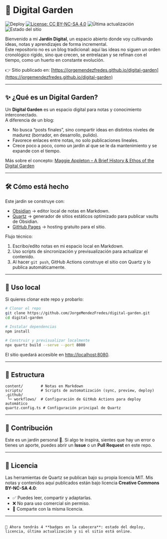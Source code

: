 # 🌱 Digital Garden

![Deploy](https://github.com/JorgeMendezFredes/digital-garden/actions/workflows/deploy.yml/badge.svg)
[![License: CC BY-NC-SA 4.0](https://img.shields.io/badge/License-CC%20BY--NC--SA%204.0-lightgrey.svg)](https://creativecommons.org/licenses/by-nc-sa/4.0/)
![Última actualización](https://img.shields.io/github/last-commit/JorgeMendezFredes/digital-garden/main?label=Última%20actualización)
![Estado del sitio](https://img.shields.io/website?url=https%3A%2F%2Fjorgemendezfredes.github.io%2Fdigital-garden%2F&label=Sitio%20web)

Bienvenido a mi **Jardín Digital**, un espacio abierto donde voy cultivando ideas, notas y aprendizajes de forma incremental.  
Este repositorio no es un blog tradicional: aquí las ideas no siguen un orden cronológico rígido, sino que crecen, se entrelazan y se refinan con el tiempo, como un huerto en constante evolución.

👉 Sitio publicado en: [https://jorgemendezfredes.github.io/digital-garden](https://jorgemendezfredes.github.io/digital-garden)

---

## ✨ ¿Qué es un Digital Garden?
Un **Digital Garden** es un espacio digital para notas y conocimiento interconectado.  
A diferencia de un blog:
- No busca “posts finales”, sino compartir ideas en distintos niveles de madurez (borrador, en desarrollo, pulido).  
- Favorece enlaces entre notas, no solo publicaciones lineales.  
- Crece poco a poco, como un jardín al que se le da mantenimiento y se expande con el tiempo.

Más sobre el concepto: [Maggie Appleton – A Brief History & Ethos of the Digital Garden](https://maggieappleton.com/garden-history)

---

## 🛠️ Cómo está hecho
Este jardín se construye con:

- [Obsidian](https://obsidian.md/) → editor local de notas en Markdown.  
- [Quartz](https://quartz.jzhao.xyz/) → generador de sitios estáticos optimizado para publicar vaults de Obsidian.  
- [GitHub Pages](https://pages.github.com/) → hosting gratuito para el sitio.  

Flujo técnico:
1. Escribo/edito notas en mi espacio local en Markdown.  
2. Uso scripts de sincronización y previsualización para actualizar el contenido.  
3. Al hacer `git push`, GitHub Actions construye el sitio con Quartz y lo publica automáticamente.

---

## 🚀 Uso local
Si quieres clonar este repo y probarlo:

```bash
# Clonar el repo
git clone https://github.com/JorgeMendezFredes/digital-garden.git
cd digital-garden

# Instalar dependencias
npm install

# Construir y previsualizar localmente
npx quartz build --serve --port 8080
````

El sitio quedará accesible en [http://localhost:8080](http://localhost:8080).

---

## 📂 Estructura

```
content/        # Notas en Markdown
scripts/        # Scripts de automatización (sync, preview, deploy)
.github/
 └─ workflows/  # Configuración de GitHub Actions para deploy automático
quartz.config.ts # Configuración principal de Quartz
```

---

## 🤝 Contribución

Este es un jardín personal 🌱.
Si algo te inspira, sientes que hay un error o tienes un aporte, puedes abrir un **Issue** o un **Pull Request** en este repo.

---

## 📜 Licencia

Las herramientas de Quartz se publican bajo su propia licencia MIT.
Mis notas y contenidos aquí publicados están bajo licencia **Creative Commons BY-NC-SA 4.0**:

* ✅ Puedes leer, compartir y adaptarlas.
* ❌ No para uso comercial sin permiso.
* 🔄 Comparte con la misma licencia.

---

```

🔹 Ahora tendrás 4 **badges en la cabecera**: estado del deploy, licencia, última actualización y si el sitio está online.  

